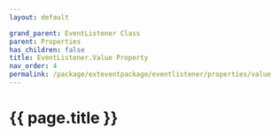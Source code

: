 ```yaml
---
layout: default

grand_parent: EventListener Class
parent: Properties
has_children: false
title: EventListener.Value Property
nav_order: 4
permalink: /package/exteventpackage/eventlistener/properties/value
---
```

# {{ page.title }}